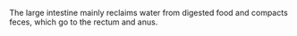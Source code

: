 The large intestine mainly reclaims water from digested food and compacts feces, which go to the rectum and anus.